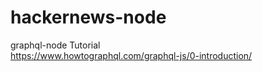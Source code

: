 # hackernews-node

graphql-node Tutorial<br>
https://www.howtographql.com/graphql-js/0-introduction/
